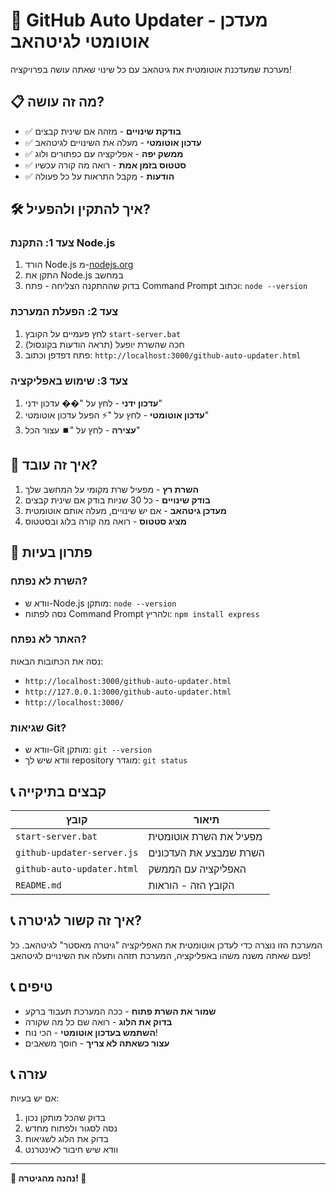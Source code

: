 # 🚀 GitHub Auto Updater - מעדכן אוטומטי לגיטהאב

מערכת שמעדכנת אוטומטית את גיטהאב עם כל שינוי שאתה עושה בפרויקציה!

## 📋 מה זה עושה?

- ✅ **בודקת שינויים** - מזהה אם שינית קבצים
- ✅ **עדכון אוטומטי** - מעלה את השינויים לגיטהאב
- ✅ **ממשק יפה** - אפליקציה עם כפתורים ולוג
- ✅ **סטטוס בזמן אמת** - רואה מה קורה עכשיו
- ✅ **הודעות** - מקבל התראות על כל פעולה

## 🛠️ איך להתקין ולהפעיל?

### צעד 1: התקנת Node.js
1. הורד Node.js מ-[nodejs.org](https://nodejs.org)
2. התקן את Node.js במחשב
3. בדוק שההתקנה הצליחה - פתח Command Prompt וכתוב: `node --version`

### צעד 2: הפעלת המערכת
1. לחץ פעמיים על הקובץ `start-server.bat`
2. חכה שהשרת יופעל (תראה הודעות בקונסול)
3. פתח דפדפן וכתוב: `http://localhost:3000/github-auto-updater.html`

### צעד 3: שימוש באפליקציה
1. **עדכון ידני** - לחץ על "�� עדכון ידני"
2. **עדכון אוטומטי** - לחץ על "⚡ הפעל עדכון אוטומטי"
3. **עצירה** - לחץ על "⏹️ עצור הכל"

## 🎯 איך זה עובד?

1. **השרת רץ** - מפעיל שרת מקומי על המחשב שלך
2. **בודק שינויים** - כל 30 שניות בודק אם שינית קבצים
3. **מעדכן גיטהאב** - אם יש שינויים, מעלה אותם אוטומטית
4. **מציג סטטוס** - רואה מה קורה בלוג ובסטטוס

## 🔧 פתרון בעיות

### השרת לא נפתח?
- וודא ש-Node.js מותקן: `node --version`
- נסה לפתוח Command Prompt ולהריץ: `npm install express`

### האתר לא נפתח?
נסה את הכתובות הבאות:
- `http://localhost:3000/github-auto-updater.html`
- `http://127.0.0.1:3000/github-auto-updater.html`
- `http://localhost:3000/`

### שגיאות Git?
- וודא ש-Git מותקן: `git --version`
- וודא שיש לך repository מוגדר: `git status`

## 📞 קבצים בתיקייה

| קובץ | תיאור |
|------|--------|
| `start-server.bat` | מפעיל את השרת אוטומטית |
| `github-updater-server.js` | השרת שמבצע את העדכונים |
| `github-auto-updater.html` | האפליקציה עם הממשק |
| `README.md` | הקובץ הזה - הוראות |

## 📞 איך זה קשור לגיטרה?

המערכת הזו נוצרה כדי לעדכן אוטומטית את האפליקציה "גיטרה מאסטר" לגיטהאב. כל פעם שאתה משנה משהו באפליקציה, המערכת תזהה ותעלה את השינויים לגיטהאב!

## 📞 טיפים

- **שמור את השרת פתוח** - ככה המערכת תעבוד ברקע
- **בדוק את הלוג** - רואה שם כל מה שקורה
- **השתמש בעדכון אוטומטי** - הכי נוח!
- **עצור כשאתה לא צריך** - חוסך משאבים

## 📞 עזרה

אם יש בעיות:
1. בדוק שהכל מותקן נכון
2. נסה לסגור ולפתוח מחדש
3. בדוק את הלוג לשגיאות
4. וודא שיש חיבור לאינטרנט

---

**🎸 נהנה מהגיטרה! 🎸**
